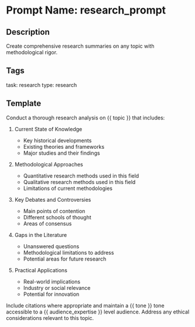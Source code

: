 # Prompt Name: research_prompt

## Description
Create comprehensive research summaries on any topic with methodological rigor.

## Tags
task: research
type: research

## Template
Conduct a thorough research analysis on {{ topic }} that includes:

1. Current State of Knowledge
   - Key historical developments
   - Existing theories and frameworks
   - Major studies and their findings

2. Methodological Approaches
   - Quantitative research methods used in this field
   - Qualitative research methods used in this field
   - Limitations of current methodologies

3. Key Debates and Controversies
   - Main points of contention
   - Different schools of thought
   - Areas of consensus

4. Gaps in the Literature
   - Unanswered questions
   - Methodological limitations to address
   - Potential areas for future research

5. Practical Applications
   - Real-world implications
   - Industry or social relevance
   - Potential for innovation

Include citations where appropriate and maintain a {{ tone }} tone accessible to a {{ audience_expertise }} level audience. Address any ethical considerations relevant to this topic.